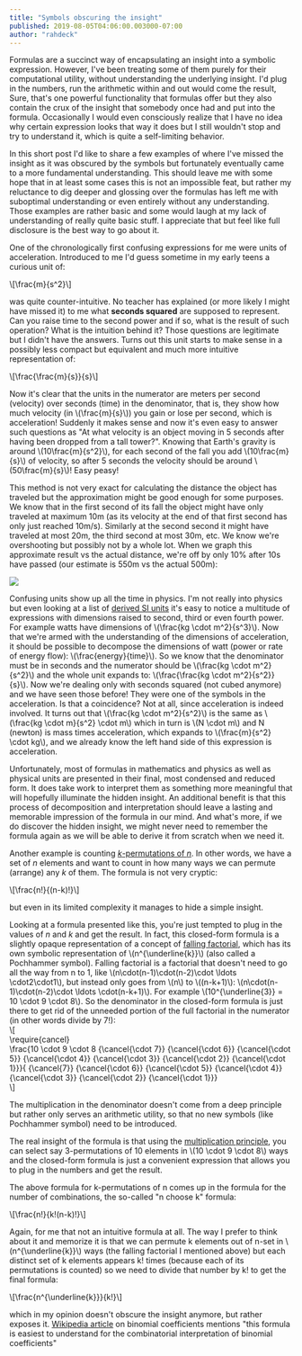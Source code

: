 ```yaml
---
title: "Symbols obscuring the insight"
published: 2019-08-05T04:06:00.003000-07:00
author: "rahdeck"
---
```

Formulas are a succinct way of encapsulating an insight into a symbolic expression. However, I've been treating some of them purely for their computational utility, without understanding the underlying insight. I'd plug in the numbers, run the arithmetic within and out would come the result, Sure, that's one powerful functionality that formulas offer but they also contain the crux of the insight that somebody once had and put into the formula. Occasionally I would even consciously realize that I have no idea why certain expression looks that way it does but I still wouldn't stop and try to understand it, which is quite a self-limiting behavior.  
  
In this short post I'd like to share a few examples of where I've missed the insight as it was obscured by the symbols but fortunately eventually came to a more fundamental understanding. This should leave me with some hope that in at least some cases this is not an impossible feat, but rather my reluctance to dig deeper and glossing over the formulas has left me with suboptimal understanding or even entirely without any understanding. Those examples are rather basic and some would laugh at my <span data-dobid="hdw">lack of understanding of really quite basic stuff. I appreciate that but feel like full disclosure is the best way to go about it.</span>  
  
One of the chronologically first confusing expressions for me were units of acceleration. Introduced to me I'd guess sometime in my early teens a curious unit of:  
  
\\\[\\frac{m}{s^2}\\\]  
  
was quite counter-intuitive. No teacher has explained (or more likely I might have missed it) to me what **seconds squared** are supposed to represent. Can you raise time to the second power and if so, what is the result of such operation? What is the intuition behind it? Those questions are legitimate but I didn't have the answers. Turns out this unit starts to make sense in a possibly less compact but equivalent and much more intuitive representation of:

\\\[\\frac{\\frac{m}{s}}{s}\\\]  
  
Now it's clear that the units in the numerator are meters per second (velocity) over seconds (time) in the denominator, that is, they show how much velocity (in \\(\\frac{m}{s}\\)) you gain or lose per second, which is acceleration! Suddenly it makes sense and now it's even easy to answer such questions as "At what velocity is an object moving in 5 seconds after having been dropped from a tall tower?". Knowing that Earth's gravity is around \\(10\\frac{m}{s^2}\\), for each second of the fall you add \\(10\\frac{m}{s}\\) of velocity, so after 5 seconds the velocity should be around \\(50\\frac{m}{s}\\)! Easy peasy!

This method is not very exact for calculating the distance the object has traveled but the approximation might be good enough for some purposes. We know that in the first second of its fall the object might have only traveled at maximum 10m (as its velocity at the end of that first second has only just reached 10m/s). Similarly at the second second it might have traveled at most 20m, the third second at most 30m, etc. We know we're overshooting but possibly not by a whole lot. When we graph this approximate result vs the actual distance, we're off by only 10% after 10s have passed (our estimate is 550m vs the actual 500m):  

[![](/images/thumbnails/2019-08-05-symbols-obscuring-the-insight-accel_scaled.png)](/images/2019-08-05-symbols-obscuring-the-insight-accel_scaled.png)

Confusing units show up all the time in physics. I'm not really into physics but even looking at a list of [derived SI units](https://en.wikipedia.org/wiki/International_System_of_Units#Derived_units) it's easy to notice a multitude of expressions with dimensions raised to second, third or even fourth power. For example watts have dimensions of \\(\\frac{kg \\cdot m^2}{s^3}\\). Now that we're armed with the understanding of the dimensions of acceleration, it should be possible to decompose the dimensions of watt (power or rate of energy flow): \\(\\frac{energy}{time}\\). So we know that the denominator must be in seconds and the numerator should be \\(\\frac{kg \\cdot m^2}{s^2}\\) and the whole unit expands to: \\(\\frac{\\frac{kg \\cdot m^2}{s^2}}{s}\\). Now we're dealing only with seconds squared (not cubed anymore) and we have seen those before! They were one of the symbols in the acceleration. Is that a coincidence? Not at all, since acceleration is indeed involved. It turns out that \\(\\frac{kg \\cdot m^2}{s^2}\\) is the same as \\(\\frac{kg \\cdot m}{s^2} \\cdot m\\) which in turn is \\(N \\cdot m\\) and N (newton) is mass times acceleration, which expands to \\(\\frac{m}{s^2} \\cdot kg\\), and we already know the left hand side of this expression is acceleration.  
  
Unfortunately, most of formulas in mathematics and physics as well as physical units are presented in their final, most condensed and reduced form. It does take work to interpret them as something more meaningful that will hopefully illuminate the hidden insight. An additional benefit is that this process of decomposition and interpretation should leave a lasting and memorable impression of the formula in our mind. And what's more, if we do discover the hidden insight, we might never need to remember the formula again as we will be able to derive it from scratch when we need it.
  
Another example is counting [*k*-permutations of *n*](https://en.wikipedia.org/wiki/Permutation#k-permutations_of_n). In other words, we have a set of *n* elements and want to count in how many ways we can permute (arrange) any *k* of them. The formula is not very cryptic:  
  
\\\[\\frac{n!}{(n-k)!}\\\]  
  
but even in its limited complexity it manages to hide a simple insight.  
  
Looking at a formula presented like this, you're just tempted to plug in the values of *n* and *k* and get the result. In fact, this closed-form formula is a slightly opaque representation of a concept of [falling factorial](https://en.wikipedia.org/wiki/Falling_and_rising_factorials), which has its own symbolic representation of \\(n^{\\underline{k}}\\) (also called a Pochhammer symbol). Falling factorial is a factorial that doesn't need to go all the way from n to 1, like \\(n\\cdot(n-1)\\cdot(n-2)\\cdot \\ldots \\cdot2\\cdot1\\), but instead only goes from \\(n\\) to \\((n-k+1)\\): \\(n\\cdot(n-1)\\cdot(n-2)\\cdot \\ldots \\cdot(n-k+1)\\). For example \\(10^{\\underline{3}} = 10 \\cdot 9 \\cdot 8\\). So the denominator in the closed-form formula is just there to get rid of the unneeded portion of the full factorial in the numerator (in other words divide by 7!):   
\\\[  
\\require{cancel}  
\\frac{10 \\cdot 9 \\cdot 8 {\\cancel{\\cdot 7}} {\\cancel{\\cdot 6}}
{\\cancel{\\cdot 5}} {\\cancel{\\cdot 4}} {\\cancel{\\cdot 3}}
{\\cancel{\\cdot 2}} {\\cancel{\\cdot 1}}}{ {\\cancel{7}}
{\\cancel{\\cdot 6}} {\\cancel{\\cdot 5}} {\\cancel{\\cdot 4}}
{\\cancel{\\cdot 3}} {\\cancel{\\cdot 2}} {\\cancel{\\cdot 1}}}  
\\\]  
  
The multiplication in the denominator doesn't come from a deep principle but rather only serves an arithmetic utility, so that no new symbols (like Pochhammer symbol) need to be introduced.

The real insight of the formula is that using the [multiplication principle](https://en.wikipedia.org/wiki/Rule_of_product), you can select say 3-permutations of 10 elements in \\(10 \\cdot 9 \\cdot 8\\) ways and the closed-form formula is just a convenient expression that allows you to plug in the numbers and get the result.  
  
The above formula for k-permutations of n comes up in the formula for the number of combinations, the so-called "n choose k" formula:  
  
\\\[\\frac{n!}{k!(n-k)!}\\\]  
  
Again, for me that not an intuitive formula at all. The way I prefer to think about it and memorize it is that we can permute k elements out of n-set in \\(n^{\\underline{k}}\\) ways (the falling factorial I mentioned above) but each distinct set of k elements appears k! times (because each of its permutations is counted) so we need to divide that number by k! to get the final formula:  
  
\\\[\\frac{n^{\\underline{k}}}{k!}\\\]  
  
which in my opinion doesn't obscure the insight anymore, but rather exposes it. [Wikipedia article](https://en.wikipedia.org/wiki/Binomial_coefficient#Multiplicative_formula) on binomial coefficients mentions "this formula is easiest to understand for the combinatorial interpretation of binomial coefficients" 